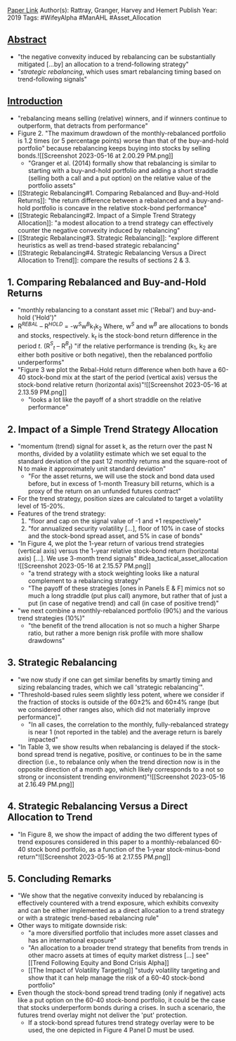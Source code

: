
[Paper Link](https://papers.ssrn.com/sol3/papers.cfm?abstract_id=3330134)
Author(s): Rattray, Granger, Harvey and Hemert
Publish Year: 2019
Tags: #WifeyAlpha #ManAHL #Asset_Allocation 

## <u>Abstract</u>
- "the negative convexity induced by rebalancing can be substantially mitigated […by] an allocation to a trend-following strategy"
- "*strategic rebalancing*, which uses smart rebalancing timing based on trend-following signals"

## <u>Introduction</u>
- "rebalancing means selling (relative) winners, and if winners continue to outperform, that detracts from performance"
- Figure 2. "The maximum drawdown of the monthly-rebalanced portfolio is 1.2 times (or 5 percentage points) worse than that of the buy-and-hold portfolio" because rebalancing keeps buying into stocks by selling bonds.![[Screenshot 2023-05-16 at 2.00.29 PM.png]]
	- "Granger et al. (2014) formally show that rebalancing is similar to starting with a buy-and-hold portfolio and adding a short straddle (selling both a call and a put option) on the relative value of the portfolio assets"
- [[Strategic Rebalancing#1. Comparing Rebalanced and Buy-and-Hold Returns]]: "the return difference between a rebalanced and a buy-and-hold portfolio is concave in the relative stock-bond performance"
- [[Strategic Rebalancing#2. Impact of a Simple Trend Strategy Allocation]]: "a modest allocation to a trend strategy can effectively counter the negative convexity induced by rebalancing"
- [[Strategic Rebalancing#3. Strategic Rebalancing]]: "explore different heuristics as well as trend-based strategic rebalancing"
- [[Strategic Rebalancing#4. Strategic Rebalancing Versus a Direct Allocation to Trend]]: compare the results of sections 2 & 3.

## 1. Comparing Rebalanced and Buy-and-Hold Returns
- "monthly rebalancing to a constant asset mic ('Rebal') and buy-and-hold ('Hold')"
- R$^R$$^E$$^B$$^A$$^L$ – R$^H$$^O$$^L$$^D$ = -w$^S$w$^B$k$_1$k$_2$
	Where,
	w$^S$ and w$^B$ are allocations to bonds and stocks, respectively.
	k$_t$ is the stock-bond return difference in the period *t*. (R$^S$$_t$ – R$^B$$_t$)
	"if the relative performance is trending (k$_1$, k$_2$ are either both positive or both negative), then the rebalanced portfolio underperforms"
- "Figure 3 we plot the Rebal-Hold return difference when both have a 60-40 stock-bond mix at the start of the period (vertical axis) versus the stock-bond relative return (horizontal axis)"![[Screenshot 2023-05-16 at 2.13.59 PM.png]]
	- "looks a lot like the payoff of a short straddle on the relative performance"

## 2. Impact of a Simple Trend Strategy Allocation
- "momentum (trend) signal for asset k, as the return over the past N months, divided by a volatility estimate which we set equal to the standard deviation of the past 12 monthly returns and the square-root of N to make it approximately unit standard deviation"
	- "For the asset returns, we will use the stock and bond data used before, but in excess of 1-month Treasury bill returns, which is a proxy of the return on an unfunded futures contract"
- For the trend strategy, position sizes are calculated to target a volatility level of 15-20%.
- Features of the trend strategy:
	1. "floor and cap on the signal value of -1 and +1 respectively"
	2. "for annualized security volatility […], floor of 10% in case of stocks and the stock-bond spread asset, and 5% in case of bonds"
- "In Figure 4, we plot the 1-year return of various trend strategies (vertical axis) versus the 1-year relative stock-bond return (horizontal axis) […]. We use 3-month trend signals" #idea_tactical_asset_allocation ![[Screenshot 2023-05-16 at 2.15.57 PM.png]]
	- "a trend strategy with a stock weighting looks like a natural complement to a rebalancing strategy"
	- "The payoff of these strategies [ones in Panels E & F] mimics not so much a long straddle (put plus call) anymore, but rather that of just a put (in case of negative trend) and call (in case of positive trend)"
- "we next combine a monthly-rebalanced portfolio (90%) and the various trend strategies (10%)"
	- "the benefit of the trend allocation is not so much a higher Sharpe ratio, but rather a more benign risk profile with more shallow drawdowns"

## 3. Strategic Rebalancing
- "we now study if one can get similar benefits by smartly timing and sizing rebalancing trades, which we call 'strategic rebalancing'".
- "Threshold-based rules seem slightly less potent, where we consider if the fraction of stocks is outside of the 60±2% and 60±4% range (but we considered other ranges also, which did not materially improve performance)".
	- "In all cases, the correlation to the monthly, fully-rebalanced strategy is near 1 (not reported in the table) and the average return is barely impacted"
- "In Table 3, we show results when rebalancing is delayed if the stock-bond spread trend is negative, positive, or continues to be in the same direction (i.e., to rebalance only when the trend direction now is in the opposite direction of a month ago, which likely corresponds to a not so strong or inconsistent trending environment)"![[Screenshot 2023-05-16 at 2.16.49 PM.png]]

## 4. Strategic Rebalancing Versus a Direct Allocation to Trend
- "In Figure 8, we show the impact of adding the two different types of trend exposures considered in this paper to a monthly-rebalanced 60-40 stock bond portfolio, as a function of the 1-year stock-minus-bond return"![[Screenshot 2023-05-16 at 2.17.55 PM.png]]

## 5. Concluding Remarks
- "We show that the negative convexity induced by rebalancing is effectively countered with a trend exposure, which exhibits convexity and can be either implemented as a direct allocation to a trend strategy or with a strategic trend-based rebalancing rule"
- Other ways to mitigate downside risk:
	- "a more diversified portfolio that includes more asset classes and has an international exposure"
	- "An allocation to a broader trend strategy that benefits from trends in other macro assets at times of equity market distress […] see" [[Trend Following Equity and Bond Crisis Alpha]]
	- [[The Impact of Volatility Targeting]] "study volatility targeting and show that it can help manage the risk of a 60-40 stock-bond portfolio"
- Even though the stock-bond spread trend trading (only if negative) acts like a put option on the 60-40 stock-bond portfolio, it could be the case that stocks underperform bonds during a crises. In such a scenario, the futures trend overlay might not deliver the 'put' protection.
	- If a stock-bond spread futures trend strategy overlay were to be used, the one depicted in Figure 4 Panel D must be used.